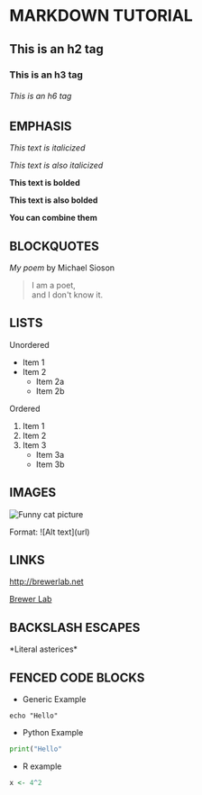 # MARKDOWN TUTORIAL

## This is an h2 tag

### This is an h3 tag

###### This is an h6 tag

## EMPHASIS

_This text is italicized_

*This text is also italicized*

**This text is bolded**

__This text is also bolded__

__You **can** combine them__

## BLOCKQUOTES

_My poem_ by Michael Sioson

> I am a poet, \
> and I don't know it.

## LISTS

Unordered
* Item 1
* Item 2
	* Item 2a
	* Item 2b

Ordered
1. Item 1
2. Item 2
3. Item 3
	* Item 3a
	* Item 3b 


## IMAGES

![Funny cat picture](https://tr.rbxcdn.com/d68f390013d5df7da230af3c832c40b7/420/420/Hat/Webp)

Format: \!\[Alt text\]\(url\)

## LINKS

http://brewerlab.net

[Brewer Lab](http://brewerlab.net)

## BACKSLASH ESCAPES

\*Literal asterices\*

## FENCED CODE BLOCKS

* Generic Example

```
echo "Hello"
```
* Python Example

```python
print("Hello"
```

* R example

```r
x <- 4^2
```
